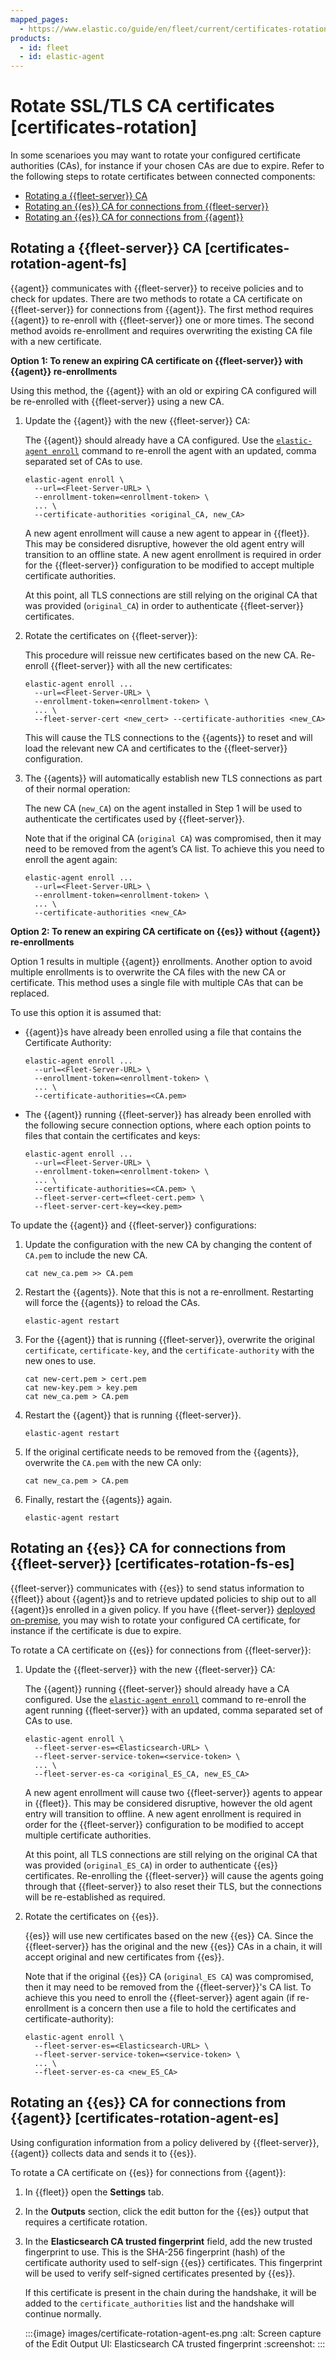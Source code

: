 ```yaml
---
mapped_pages:
  - https://www.elastic.co/guide/en/fleet/current/certificates-rotation.html
products:
  - id: fleet
  - id: elastic-agent
---
```


# Rotate SSL/TLS CA certificates [certificates-rotation]

In some scenarioes you may want to rotate your configured certificate authorities (CAs), for instance if your chosen CAs are due to expire. Refer to the following steps to rotate certificates between connected components:

* [Rotating a {{fleet-server}} CA](#certificates-rotation-agent-fs)
* [Rotating an {{es}} CA for connections from {{fleet-server}}](#certificates-rotation-fs-es)
* [Rotating an {{es}} CA for connections from {{agent}}](#certificates-rotation-agent-es)


## Rotating a {{fleet-server}} CA [certificates-rotation-agent-fs]

{{agent}} communicates with {{fleet-server}} to receive policies and to check for updates. There are two methods to rotate a CA certificate on {{fleet-server}} for connections from {{agent}}. The first method requires {{agent}} to re-enroll with {{fleet-server}} one or more times. The second method avoids re-enrollment and requires overwriting the existing CA file with a new certificate.

**Option 1: To renew an expiring CA certificate on {{fleet-server}} with {{agent}} re-enrollments**

Using this method, the {{agent}} with an old or expiring CA configured will be re-enrolled with {{fleet-server}} using a new CA.

1. Update the {{agent}} with the new {{fleet-server}} CA:

    The {{agent}} should already have a CA configured. Use the [`elastic-agent enroll`](/reference/fleet/agent-command-reference.md#elastic-agent-enroll-command) command to re-enroll the agent with an updated, comma separated set of CAs to use.

    ```shell
    elastic-agent enroll \
      --url=<Fleet-Server-URL> \
      --enrollment-token=<enrollment-token> \
      ... \
      --certificate-authorities <original_CA, new_CA>
    ```

    A new agent enrollment will cause a new agent to appear in {{fleet}}. This may be considered disruptive, however the old agent entry will transition to an offline state. A new agent enrollment is required in order for the {{fleet-server}} configuration to be modified to accept multiple certificate authorities.

    At this point, all TLS connections are still relying on the original CA that was provided (`original_CA`) in order to authenticate {{fleet-server}} certificates.

2. Rotate the certificates on {{fleet-server}}:

    This procedure will reissue new certificates based on the new CA. Re-enroll {{fleet-server}} with all the new certificates:

    ```shell
    elastic-agent enroll ...
      --url=<Fleet-Server-URL> \
      --enrollment-token=<enrollment-token> \
      ... \
      --fleet-server-cert <new_cert> --certificate-authorities <new_CA>
    ```

    This will cause the TLS connections to the {{agents}} to reset and will load the relevant new CA and certificates to the {{fleet-server}} configuration.

3. The {{agents}} will automatically establish new TLS connections as part of their normal operation:

    The new CA (`new_CA`) on the agent installed in Step 1 will be used to authenticate the certificates used by {{fleet-server}}.

    Note that if the original CA (`original CA`) was compromised, then it may need to be removed from the agent’s CA list. To achieve this you need to enroll the agent again:

    ```shell
    elastic-agent enroll ...
      --url=<Fleet-Server-URL> \
      --enrollment-token=<enrollment-token> \
      ... \
      --certificate-authorities <new_CA>
    ```


**Option 2: To renew an expiring CA certificate on {{es}} without {{agent}} re-enrollments**

Option 1 results in multiple {{agent}} enrollments. Another option to avoid multiple enrollments is to overwrite the CA files with the new CA or certificate. This method uses a single file with multiple CAs that can be replaced.

To use this option it is assumed that:

* {{agent}}s have already been enrolled using a file that contains the Certificate Authority:

    ```shell
    elastic-agent enroll ...
      --url=<Fleet-Server-URL> \
      --enrollment-token=<enrollment-token> \
      ... \
      --certificate-authorities=<CA.pem>
    ```

* The {{agent}} running {{fleet-server}} has already been enrolled with the following secure connection options, where each option points to files that contain the certificates and keys:

    ```shell
    elastic-agent enroll ...
      --url=<Fleet-Server-URL> \
      --enrollment-token=<enrollment-token> \
      ... \
      --certificate-authorities=<CA.pem> \
      --fleet-server-cert=<fleet-cert.pem> \
      --fleet-server-cert-key=<key.pem>
    ```


To update the {{agent}} and {{fleet-server}} configurations:

1. Update the configuration with the new CA by changing the content of `CA.pem` to include the new CA.

    ```shell
    cat new_ca.pem >> CA.pem
    ```

2. Restart the {{agents}}. Note that this is not a re-enrollment. Restarting will force the {{agents}} to reload the CAs.

    ```shell
    elastic-agent restart
    ```

3. For the {{agent}} that is running {{fleet-server}}, overwrite the original `certificate`, `certificate-key`, and the `certificate-authority` with the new ones to use.

    ```shell
    cat new-cert.pem > cert.pem
    cat new-key.pem > key.pem
    cat new_ca.pem > CA.pem
    ```

4. Restart the {{agent}} that is running {{fleet-server}}.

    ```shell
    elastic-agent restart
    ```

5. If the original certificate needs to be removed from the {{agents}}, overwrite the `CA.pem` with the new CA only:

    ```shell
    cat new_ca.pem > CA.pem
    ```

6. Finally, restart the {{agents}} again.

    ```shell
    elastic-agent restart
    ```



## Rotating an {{es}} CA for connections from {{fleet-server}} [certificates-rotation-fs-es]

{{fleet-server}} communicates with {{es}} to send status information to {{fleet}} about {{agent}}s and to retrieve updated policies to ship out to all {{agent}}s enrolled in a given policy. If you have {{fleet-server}}  [deployed on-premise](/reference/fleet/deployment-models.md), you may wish to rotate your configured CA certificate, for instance if the certificate is due to expire.

To rotate a CA certificate on {{es}} for connections from {{fleet-server}}:

1. Update the {{fleet-server}} with the new {{fleet-server}} CA:

    The {{agent}} running {{fleet-server}} should already have a CA configured. Use the [`elastic-agent enroll`](/reference/fleet/agent-command-reference.md#elastic-agent-enroll-command) command to re-enroll the agent running {{fleet-server}} with an updated, comma separated set of CAs to use.

    ```shell
    elastic-agent enroll \
      --fleet-server-es=<Elasticsearch-URL> \
      --fleet-server-service-token=<service-token> \
      ... \
      --fleet-server-es-ca <original_ES_CA, new_ES_CA>
    ```

    A new agent enrollment will cause two {{fleet-server}} agents to appear in {{fleet}}. This may be considered disruptive, however the old agent entry will transition to offline. A new agent enrollment is required in order for the {{fleet-server}} configuration to be modified to accept multiple certificate authorities.

    At this point, all TLS connections are still relying on the original CA that was provided (`original_ES_CA`) in order to authenticate {{es}} certificates. Re-enrolling the {{fleet-server}} will cause the agents going through that {{fleet-server}} to also reset their TLS, but the connections will be re-established as required.

2. Rotate the certificates on {{es}}.

    {{es}} will use new certificates based on the new {{es}} CA. Since the {{fleet-server}} has the original and the new {{es}} CAs in a chain, it will accept original and new certificates from {{es}}.

    Note that if the original {{es}} CA (`original_ES CA`) was compromised, then it may need to be removed from the {{fleet-server}}'s CA list. To achieve this you need to enroll the {{fleet-server}} agent again (if re-enrollment is a concern then use a file to hold the certificates and certificate-authority):

    ```shell
    elastic-agent enroll \
      --fleet-server-es=<Elasticsearch-URL> \
      --fleet-server-service-token=<service-token> \
      ... \
      --fleet-server-es-ca <new_ES_CA>
    ```



## Rotating an {{es}} CA for connections from {{agent}} [certificates-rotation-agent-es]

Using configuration information from a policy delivered by {{fleet-server}}, {{agent}} collects data and sends it to {{es}}.

To rotate a CA certificate on {{es}} for connections from {{agent}}:

1. In {{fleet}} open the **Settings** tab.
2. In the **Outputs** section, click the edit button for the {{es}} output that requires a certificate rotation.
3. In the **Elasticsearch CA trusted fingerprint** field, add the new trusted fingerprint to use. This is the SHA-256 fingerprint (hash) of the certificate authority used to self-sign {{es}} certificates. This fingerprint will be used to verify self-signed certificates presented by {{es}}.

    If this certificate is present in the chain during the handshake, it will be added to the `certificate_authorities` list and the handshake will continue normally.

    :::{image} images/certificate-rotation-agent-es.png
    :alt: Screen capture of the Edit Output UI: Elasticsearch CA trusted fingerprint
    :screenshot:
    :::
